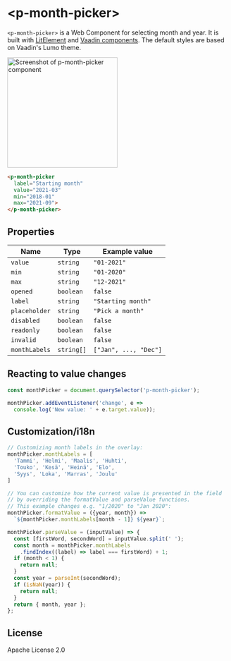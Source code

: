 # &lt;p-month-picker&gt;

`<p-month-picker>` is a Web Component for selecting month and year.
It is built with [LitElement](https://lit-element.polymer-project.org/) and [Vaadin components](https://vaadin.com/components).
The default styles are based on Vaadin's Lumo theme.

<img src="https://raw.githubusercontent.com/pekam/p-month-picker/master/screenshot.png" alt="Screenshot of p-month-picker component" height="250px">

```html
<p-month-picker
  label="Starting month"
  value="2021-03"
  min="2018-01"
  max="2021-09">
</p-month-picker>
```

## Properties

| Name  | Type | Example value |
| ------------- | ------------- | ------------- |
| `value`  | `string`  | `"01-2021"` |
| `min` | `string`  | `"01-2020"` |
| `max` | `string`  | `"12-2021"` |
| `opened`  | `boolean`  | `false` |
| `label` | `string` | `"Starting month"` |
| `placeholder` | `string` | `"Pick a month"` |
| `disabled` | `boolean` | `false` |
| `readonly` | `boolean` | `false` |
| `invalid` | `boolean` | `false` |
| `monthLabels` | `string[]` | `["Jan", ..., "Dec"]` |

## Reacting to value changes
```js
const monthPicker = document.querySelector('p-month-picker');

monthPicker.addEventListener('change', e =>
  console.log('New value: ' + e.target.value));
```

## Customization/i18n
```js
// Customizing month labels in the overlay:
monthPicker.monthLabels = [
  'Tammi', 'Helmi', 'Maalis', 'Huhti',
  'Touko', 'Kesä', 'Heinä', 'Elo',
  'Syys', 'Loka', 'Marras', 'Joulu'
]

// You can customize how the current value is presented in the field
// by overriding the formatValue and parseValue functions.
// This example changes e.g. "1/2020" to "Jan 2020":
monthPicker.formatValue = ({year, month}) =>
  `${monthPicker.monthLabels[month - 1]} ${year}`;

monthPicker.parseValue = (inputValue) => {
  const [firstWord, secondWord] = inputValue.split(' ');
  const month = monthPicker.monthLabels
    .findIndex((label) => label === firstWord) + 1;
  if (month < 1) {
    return null;
  }
  const year = parseInt(secondWord);
  if (isNaN(year)) {
    return null;
  }
  return { month, year };
};
```

## License

Apache License 2.0
